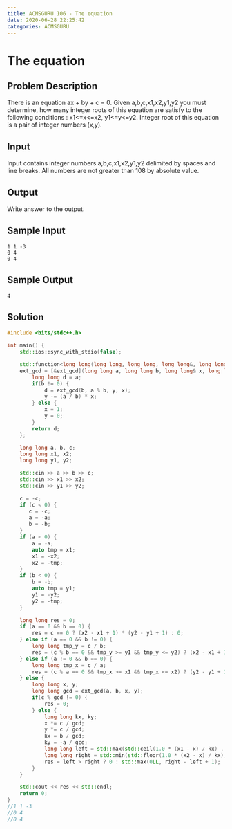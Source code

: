 ```yaml
---
title: ACMSGURU 106 - The equation
date: 2020-06-28 22:25:42
categories: ACMSGURU
---
```

# The equation

<!--more-->

## Problem Description

There is an equation ax + by + c = 0. Given a,b,c,x1,x2,y1,y2 you must determine, how many integer roots of this equation are satisfy to the following conditions : x1<=x<=x2,   y1<=y<=y2. Integer root of this equation is a pair of integer numbers (x,y).

## Input

Input contains integer numbers a,b,c,x1,x2,y1,y2 delimited by spaces and line breaks. All numbers are not greater than 108 by absolute value.

## Output

Write answer to the output.

## Sample Input

```
1 1 -3
0 4
0 4
```

## Sample Output

```
4
```

## Solution

```cpp
#include <bits/stdc++.h>

int main() {
    std::ios::sync_with_stdio(false);

    std::function<long long(long long, long long, long long&, long long&)> ext_gcd;
    ext_gcd = [&ext_gcd](long long a, long long b, long long& x, long long& y) -> long long {
        long long d = a;
        if(b != 0) {
            d = ext_gcd(b, a % b, y, x);
            y -= (a / b) * x;
        } else {
            x = 1;
            y = 0;
        }
        return d;
    };

    long long a, b, c;
    long long x1, x2;
    long long y1, y2;

    std::cin >> a >> b >> c;
    std::cin >> x1 >> x2;
    std::cin >> y1 >> y2;

    c = -c;
    if (c < 0) {
       c = -c;
       a = -a;
       b = -b;
    }
    if (a < 0) {
        a = -a;
        auto tmp = x1;
        x1 = -x2;
        x2 = -tmp;
    }
    if (b < 0) {
        b = -b;
        auto tmp = y1;
        y1 = -y2;
        y2 = -tmp;
    }

    long long res = 0;
    if (a == 0 && b == 0) {
        res = c == 0 ? (x2 - x1 + 1) * (y2 - y1 + 1) : 0;
    } else if (a == 0 && b != 0) {
        long long tmp_y = c / b;
        res = (c % b == 0 && tmp_y >= y1 && tmp_y <= y2) ? (x2 - x1 + 1) : 0;
    } else if (a != 0 && b == 0) {
        long long tmp_x = c / a;
        res = (c % a == 0 && tmp_x >= x1 && tmp_x <= x2) ? (y2 - y1 + 1) : 0;
    } else {
        long long x, y;
        long long gcd = ext_gcd(a, b, x, y);
        if(c % gcd != 0) {
            res = 0;
        } else {
            long long kx, ky;
            x *= c / gcd;
            y *= c / gcd;
            kx = b / gcd;
            ky = -a / gcd;
            long long left = std::max(std::ceil(1.0 * (x1 - x) / kx) , std::ceil(1.0 * (y2 - y) / ky));
            long long right = std::min(std::floor(1.0 * (x2 - x) / kx), std::floor(1.0 * (y1 - y) / ky));
            res = left > right ? 0 : std::max(0LL, right - left + 1);
        }
    }

    std::cout << res << std::endl;
    return 0;
}
//1 1 -3
//0 4
//0 4
```